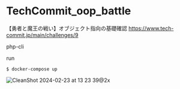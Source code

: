 # TechCommit_oop_battle
【勇者と魔王の戦い】オブジェクト指向の基礎確認  https://www.tech-commit.jp/main/challenges/9

php-cli

run
```
$ docker-compose up
```

![CleanShot 2024-02-23 at 13 23 39@2x](https://github.com/mae616/TechCommit_oop_battle/assets/50073576/361d0637-69b4-4a95-9c33-de3193fe9b57)
